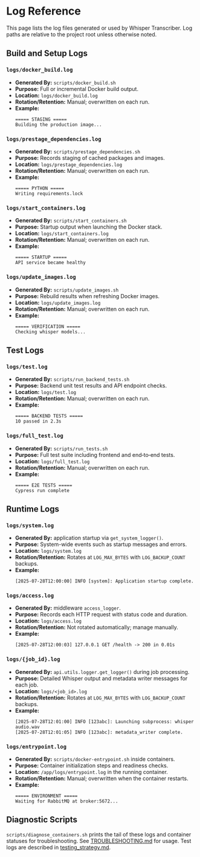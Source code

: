# Log Reference

This page lists the log files generated or used by Whisper Transcriber. Log paths are relative to the project root unless otherwise noted.

## Build and Setup Logs

### `logs/docker_build.log`
- **Generated By:** `scripts/docker_build.sh`
- **Purpose:** Full or incremental Docker build output.
- **Location:** `logs/docker_build.log`
- **Rotation/Retention:** Manual; overwritten on each run.
- **Example:**
  ```
  ===== STAGING =====
  Building the production image...
  ```

### `logs/prestage_dependencies.log`
- **Generated By:** `scripts/prestage_dependencies.sh`
- **Purpose:** Records staging of cached packages and images.
- **Location:** `logs/prestage_dependencies.log`
- **Rotation/Retention:** Manual; overwritten on each run.
- **Example:**
  ```
  ===== PYTHON =====
  Writing requirements.lock
  ```

### `logs/start_containers.log`
- **Generated By:** `scripts/start_containers.sh`
- **Purpose:** Startup output when launching the Docker stack.
- **Location:** `logs/start_containers.log`
- **Rotation/Retention:** Manual; overwritten on each run.
- **Example:**
  ```
  ===== STARTUP =====
  API service became healthy
  ```

### `logs/update_images.log`
- **Generated By:** `scripts/update_images.sh`
- **Purpose:** Rebuild results when refreshing Docker images.
- **Location:** `logs/update_images.log`
- **Rotation/Retention:** Manual; overwritten on each run.
- **Example:**
  ```
  ===== VERIFICATION =====
  Checking whisper models...
  ```

## Test Logs

### `logs/test.log`
- **Generated By:** `scripts/run_backend_tests.sh`
- **Purpose:** Backend unit test results and API endpoint checks.
- **Location:** `logs/test.log`
- **Rotation/Retention:** Manual; overwritten on each run.
- **Example:**
  ```
  ===== BACKEND TESTS =====
  10 passed in 2.3s
  ```

### `logs/full_test.log`
- **Generated By:** `scripts/run_tests.sh`
- **Purpose:** Full test suite including frontend and end‑to‑end tests.
- **Location:** `logs/full_test.log`
- **Rotation/Retention:** Manual; overwritten on each run.
- **Example:**
  ```
  ===== E2E TESTS =====
  Cypress run complete
  ```

## Runtime Logs

### `logs/system.log`
- **Generated By:** application startup via `get_system_logger()`.
- **Purpose:** System-wide events such as startup messages and errors.
- **Location:** `logs/system.log`
- **Rotation/Retention:** Rotates at `LOG_MAX_BYTES` with `LOG_BACKUP_COUNT` backups.
- **Example:**
  ```
  [2025-07-28T12:00:00] INFO [system]: Application startup complete.
  ```

### `logs/access.log`
- **Generated By:** middleware `access_logger`.
- **Purpose:** Records each HTTP request with status code and duration.
- **Location:** `logs/access.log`
- **Rotation/Retention:** Not rotated automatically; manage manually.
- **Example:**
  ```
  [2025-07-28T12:00:03] 127.0.0.1 GET /health -> 200 in 0.01s
  ```

### `logs/{job_id}.log`
- **Generated By:** `api.utils.logger.get_logger()` during job processing.
- **Purpose:** Detailed Whisper output and metadata writer messages for each job.
- **Location:** `logs/<job_id>.log`
- **Rotation/Retention:** Rotates at `LOG_MAX_BYTES` with `LOG_BACKUP_COUNT` backups.
- **Example:**
  ```
  [2025-07-28T12:01:00] INFO [123abc]: Launching subprocess: whisper audio.wav
  [2025-07-28T12:01:05] INFO [123abc]: metadata_writer complete.
  ```

### `logs/entrypoint.log`
- **Generated By:** `scripts/docker-entrypoint.sh` inside containers.
- **Purpose:** Container initialization steps and readiness checks.
- **Location:** `/app/logs/entrypoint.log` in the running container.
- **Rotation/Retention:** Manual; overwritten when the container restarts.
- **Example:**
  ```
  ===== ENVIRONMENT =====
  Waiting for RabbitMQ at broker:5672...
  ```

## Diagnostic Scripts

`scripts/diagnose_containers.sh` prints the tail of these logs and container statuses for troubleshooting. See [TROUBLESHOOTING.md](TROUBLESHOOTING.md) for usage. Test logs are described in [testing_strategy.md](testing_strategy.md).


